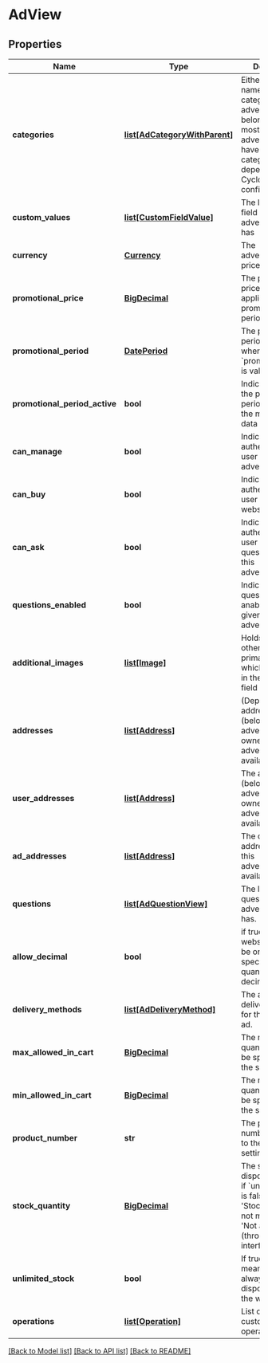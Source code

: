 # AdView

## Properties
Name | Type | Description | Notes
------------ | ------------- | ------------- | -------------
**categories** | [**list[AdCategoryWithParent]**](AdCategoryWithParent.md) | Either internal name or id of categories this advertisement belongs to. In most cases an advertisement will have a single category, but this depends on the Cyclos configuration.  | [optional] 
**custom_values** | [**list[CustomFieldValue]**](CustomFieldValue.md) | The list of custom field values this advertisement has | [optional] 
**currency** | [**Currency**](Currency.md) | The advertisement&#39;s price currency | [optional] 
**promotional_price** | [**BigDecimal**](BigDecimal.md) | The promotional price, to be applied on the promotional period is active  | [optional] 
**promotional_period** | [**DatePeriod**](DatePeriod.md) | The promotional period, the one when &#x60;promotionalPrice&#x60; is valid  | [optional] 
**promotional_period_active** | **bool** | Indicates whether the promotional period is active at the moment this data is returned  | [optional] 
**can_manage** | **bool** | Indicates if the authenticated user manage this advertisement | [optional] 
**can_buy** | **bool** | Indicates if the authenticated user can buy this webshop ad.  | [optional] 
**can_ask** | **bool** | Indicates if the authenticated user can ask questions about this advertisement.  | [optional] 
**questions_enabled** | **bool** | Indicates if the questions are anabled for the given advertisement. | [optional] 
**additional_images** | [**list[Image]**](Image.md) | Holds the images other than the primary image, which is returned in the &#x60;image&#x60; field  | [optional] 
**addresses** | [**list[Address]**](Address.md) | (Deprecated) The addresses (belonging to the advertisement&#39;s owner) where this  advertisement is available.  | [optional] 
**user_addresses** | [**list[Address]**](Address.md) | The addresses (belonging to the advertisement&#39;s owner) where this  advertisement is available.  | [optional] 
**ad_addresses** | [**list[Address]**](Address.md) | The custom addresses where this advertisement is available.  | [optional] 
**questions** | [**list[AdQuestionView]**](AdQuestionView.md) | The list of questions this advertisement has.  | [optional] 
**allow_decimal** | **bool** | if true then this webshop ad can be ordered specifying the quantity  as a decimal number.  | [optional] 
**delivery_methods** | [**list[AdDeliveryMethod]**](AdDeliveryMethod.md) | The available delivery methods for this webshop ad. | [optional] 
**max_allowed_in_cart** | [**BigDecimal**](BigDecimal.md) | The maximum quantity that can be specified in the shopping cart.  | [optional] 
**min_allowed_in_cart** | [**BigDecimal**](BigDecimal.md) | The minimum quantity that can be specified in the shopping cart.        | [optional] 
**product_number** | **str** | The product number according to the webshop settings. | [optional] 
**stock_quantity** | [**BigDecimal**](BigDecimal.md) | The stock disponibility. Only if &#x60;unlimitedStock&#x60; is false and the  &#39;Stock type&#39; was not marked as &#39;Not available&#39; (through the web  interface).  | [optional] 
**unlimited_stock** | **bool** | If true then it means there is always disponibility of the webshop ad. | [optional] 
**operations** | [**list[Operation]**](Operation.md) | List of runnable custom operations. | [optional] 

[[Back to Model list]](../README.md#documentation-for-models) [[Back to API list]](../README.md#documentation-for-api-endpoints) [[Back to README]](../README.md)


